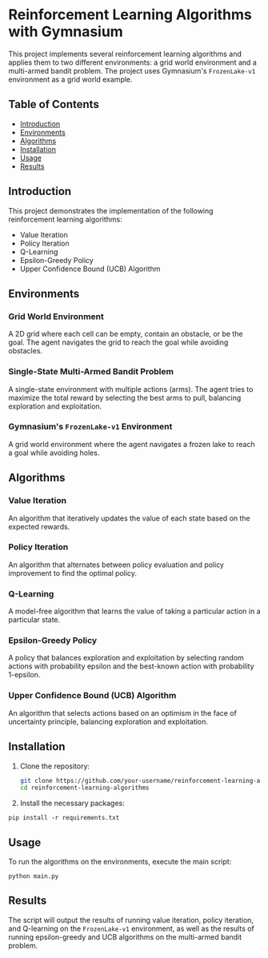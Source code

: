 # Reinforcement Learning Algorithms with Gymnasium

This project implements several reinforcement learning algorithms and applies them to two different environments: a grid world environment and a multi-armed bandit problem. The project uses Gymnasium's `FrozenLake-v1` environment as a grid world example.

## Table of Contents

- [Introduction](#introduction)
- [Environments](#environments)
- [Algorithms](#algorithms)
- [Installation](#installation)
- [Usage](#usage)
- [Results](#results)

## Introduction

This project demonstrates the implementation of the following reinforcement learning algorithms:
- Value Iteration
- Policy Iteration
- Q-Learning
- Epsilon-Greedy Policy
- Upper Confidence Bound (UCB) Algorithm

## Environments

### Grid World Environment
A 2D grid where each cell can be empty, contain an obstacle, or be the goal. The agent navigates the grid to reach the goal while avoiding obstacles.

### Single-State Multi-Armed Bandit Problem
A single-state environment with multiple actions (arms). The agent tries to maximize the total reward by selecting the best arms to pull, balancing exploration and exploitation.

### Gymnasium's `FrozenLake-v1` Environment
A grid world environment where the agent navigates a frozen lake to reach a goal while avoiding holes.

## Algorithms

### Value Iteration
An algorithm that iteratively updates the value of each state based on the expected rewards.

### Policy Iteration
An algorithm that alternates between policy evaluation and policy improvement to find the optimal policy.

### Q-Learning
A model-free algorithm that learns the value of taking a particular action in a particular state.

### Epsilon-Greedy Policy
A policy that balances exploration and exploitation by selecting random actions with probability epsilon and the best-known action with probability 1-epsilon.

### Upper Confidence Bound (UCB) Algorithm
An algorithm that selects actions based on an optimism in the face of uncertainty principle, balancing exploration and exploitation.


## Installation

1. Clone the repository:
   ```bash
   git clone https://github.com/your-username/reinforcement-learning-algorithms.git
   cd reinforcement-learning-algorithms
2. Install the necessary packages:

`pip install -r requirements.txt`

## Usage
To run the algorithms on the environments, execute the main script:

`python main.py`


## Results

The script will output the results of running value iteration, policy iteration, and Q-learning on the `FrozenLake-v1` environment, as well as the results of running epsilon-greedy and UCB algorithms on the multi-armed bandit problem.
